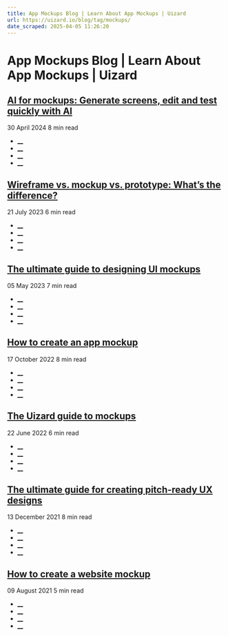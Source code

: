 ```yaml
---
title: App Mockups Blog | Learn About App Mockups | Uizard
url: https://uizard.io/blog/tag/mockups/
date_scraped: 2025-04-05 11:26:20
---
```


# App Mockups Blog | Learn About App Mockups | Uizard

[](/blog/ai-for-mockups-with-uizard/ "AI for mockups: Generate screens, edit and test quickly with AI")

## [AI for mockups: Generate screens, edit and test quickly with AI](/blog/ai-for-mockups-with-uizard/ "AI for mockups: Generate screens, edit and test quickly with AI")

30 April 2024 8 min read

  * [__](https://twitter.com/share?text=AI%20for%20mockups%3A%20Generate%20screens%2C%20edit%20and%20test%20quickly%20with%20AI&url=https://uizard.io/blog/ai-for-mockups-with-uizard/ "Share on Twitter")
  * [__](https://www.linkedin.com/sharing/share-offsite/?url=https://uizard.io/blog/ai-for-mockups-with-uizard/ "Share on LinkedIn")
  * [__](https://www.facebook.com/sharer/sharer.php?u=https://uizard.io/blog/ai-for-mockups-with-uizard/ "Share on Facebook")
  * [__](mailto:?subject=AI%20for%20mockups%3A%20Generate%20screens%2C%20edit%20and%20test%20quickly%20with%20AI "Share by Email")

[](/blog/wireframe-vs-mockup-vs-prototype/ "Wireframe vs. mockup vs. prototype: What’s the difference?")

## [Wireframe vs. mockup vs. prototype: What’s the difference?](/blog/wireframe-vs-mockup-vs-prototype/ "Wireframe vs. mockup vs. prototype: What’s the difference?")

21 July 2023 6 min read

  * [__](https://twitter.com/share?text=Wireframe%20vs.%20mockup%20vs.%20prototype%3A%20What%E2%80%99s%20the%20difference%3F&url=https://uizard.io/blog/wireframe-vs-mockup-vs-prototype/ "Share on Twitter")
  * [__](https://www.linkedin.com/sharing/share-offsite/?url=https://uizard.io/blog/wireframe-vs-mockup-vs-prototype/ "Share on LinkedIn")
  * [__](https://www.facebook.com/sharer/sharer.php?u=https://uizard.io/blog/wireframe-vs-mockup-vs-prototype/ "Share on Facebook")
  * [__](mailto:?subject=Wireframe%20vs.%20mockup%20vs.%20prototype%3A%20What%E2%80%99s%20the%20difference%3F "Share by Email")

[](/blog/guide-to-designing-ui-mockups/ "The ultimate guide to designing UI mockups")

## [The ultimate guide to designing UI mockups](/blog/guide-to-designing-ui-mockups/ "The ultimate guide to designing UI mockups")

05 May 2023 7 min read

  * [__](https://twitter.com/share?text=The%20ultimate%20guide%20to%20designing%20UI%20mockups&url=https://uizard.io/blog/guide-to-designing-ui-mockups/ "Share on Twitter")
  * [__](https://www.linkedin.com/sharing/share-offsite/?url=https://uizard.io/blog/guide-to-designing-ui-mockups/ "Share on LinkedIn")
  * [__](https://www.facebook.com/sharer/sharer.php?u=https://uizard.io/blog/guide-to-designing-ui-mockups/ "Share on Facebook")
  * [__](mailto:?subject=The%20ultimate%20guide%20to%20designing%20UI%20mockups "Share by Email")

[](/blog/how-to-create-an-app-mockup/ "How to create an app mockup")

## [How to create an app mockup](/blog/how-to-create-an-app-mockup/ "How to create an app mockup")

17 October 2022 8 min read

  * [__](https://twitter.com/share?text=How%20to%20create%20an%20app%20mockup&url=https://uizard.io/blog/how-to-create-an-app-mockup/ "Share on Twitter")
  * [__](https://www.linkedin.com/sharing/share-offsite/?url=https://uizard.io/blog/how-to-create-an-app-mockup/ "Share on LinkedIn")
  * [__](https://www.facebook.com/sharer/sharer.php?u=https://uizard.io/blog/how-to-create-an-app-mockup/ "Share on Facebook")
  * [__](mailto:?subject=How%20to%20create%20an%20app%20mockup "Share by Email")

[](/blog/guide-to-app-mockups/ "The Uizard guide to mockups")

## [The Uizard guide to mockups](/blog/guide-to-app-mockups/ "The Uizard guide to mockups")

22 June 2022 6 min read

  * [__](https://twitter.com/share?text=The%20Uizard%20guide%20to%20mockups&url=https://uizard.io/blog/guide-to-app-mockups/ "Share on Twitter")
  * [__](https://www.linkedin.com/sharing/share-offsite/?url=https://uizard.io/blog/guide-to-app-mockups/ "Share on LinkedIn")
  * [__](https://www.facebook.com/sharer/sharer.php?u=https://uizard.io/blog/guide-to-app-mockups/ "Share on Facebook")
  * [__](mailto:?subject=The%20Uizard%20guide%20to%20mockups "Share by Email")

[](/blog/startup-product-mockups-the-ultimate-guide-for-creating-pitch-ready-designs/ "The ultimate guide for creating pitch-ready UX designs")

## [The ultimate guide for creating pitch-ready UX designs](/blog/startup-product-mockups-the-ultimate-guide-for-creating-pitch-ready-designs/ "The ultimate guide for creating pitch-ready UX designs")

13 December 2021 8 min read

  * [__](https://twitter.com/share?text=The%20ultimate%20guide%20for%20creating%20pitch-ready%20UX%20designs&url=https://uizard.io/blog/startup-product-mockups-the-ultimate-guide-for-creating-pitch-ready-designs/ "Share on Twitter")
  * [__](https://www.linkedin.com/sharing/share-offsite/?url=https://uizard.io/blog/startup-product-mockups-the-ultimate-guide-for-creating-pitch-ready-designs/ "Share on LinkedIn")
  * [__](https://www.facebook.com/sharer/sharer.php?u=https://uizard.io/blog/startup-product-mockups-the-ultimate-guide-for-creating-pitch-ready-designs/ "Share on Facebook")
  * [__](mailto:?subject=The%20ultimate%20guide%20for%20creating%20pitch-ready%20UX%20designs "Share by Email")

[](/blog/how-to-create-a-website-mockup/ "How to create a website mockup")

## [How to create a website mockup](/blog/how-to-create-a-website-mockup/ "How to create a website mockup")

09 August 2021 5 min read

  * [__](https://twitter.com/share?text=How%20to%20create%20a%20website%20mockup&url=https://uizard.io/blog/how-to-create-a-website-mockup/ "Share on Twitter")
  * [__](https://www.linkedin.com/sharing/share-offsite/?url=https://uizard.io/blog/how-to-create-a-website-mockup/ "Share on LinkedIn")
  * [__](https://www.facebook.com/sharer/sharer.php?u=https://uizard.io/blog/how-to-create-a-website-mockup/ "Share on Facebook")
  * [__](mailto:?subject=How%20to%20create%20a%20website%20mockup "Share by Email")

